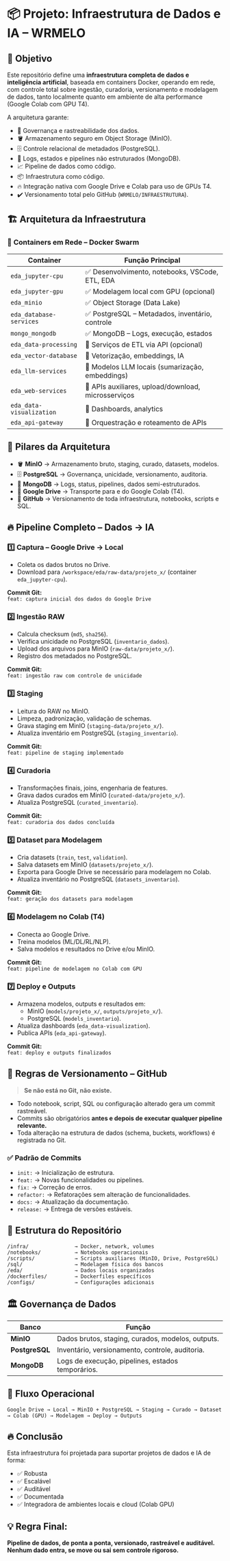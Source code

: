 
# 📦 Projeto: **Infraestrutura de Dados e IA – WRMELO**

## 🚀 **Objetivo**

Este repositório define uma **infraestrutura completa de dados e inteligência artificial**, baseada em containers Docker, operando em rede, com controle total sobre ingestão, curadoria, versionamento e modelagem de dados, tanto localmente quanto em ambiente de alta performance (Google Colab com GPU T4).

A arquitetura garante:

- 🔗 Governança e rastreabilidade dos dados.
- 🪣 Armazenamento seguro em Object Storage (MinIO).
- 🗄️ Controle relacional de metadados (PostgreSQL).
- 🧠 Logs, estados e pipelines não estruturados (MongoDB).
- 📈 Pipeline de dados como código.
- 📦 Infraestrutura como código.
- 🔥 Integração nativa com Google Drive e Colab para uso de GPUs T4.
- ✔️ Versionamento total pelo GitHub (`WRMELO/INFRAESTRUTURA`).

## 🏗️ **Arquitetura da Infraestrutura**

### 🔗 **Containers em Rede – Docker Swarm**

| Container                | Função Principal                                     |
|--------------------------|-------------------------------------------------------|
| `eda_jupyter-cpu`        | ✅ Desenvolvimento, notebooks, VSCode, ETL, EDA       |
| `eda_jupyter-gpu`        | ✅ Modelagem local com GPU (opcional)                 |
| `eda_minio`              | ✅ Object Storage (Data Lake)                         |
| `eda_database-services`  | ✅ PostgreSQL – Metadados, inventário, controle       |
| `mongo_mongodb`          | ✅ MongoDB – Logs, execução, estados                  |
| `eda_data-processing`    | 🚀 Serviços de ETL via API (opcional)                 |
| `eda_vector-database`    | 🚀 Vetorização, embeddings, IA                        |
| `eda_llm-services`       | 🚀 Modelos LLM locais (sumarização, embeddings)       |
| `eda_web-services`       | 🚀 APIs auxiliares, upload/download, microsserviços   |
| `eda_data-visualization` | 🚀 Dashboards, analytics                              |
| `eda_api-gateway`        | 🚀 Orquestração e roteamento de APIs                  |

## 🔗 **Pilares da Arquitetura**

- 🪣 **MinIO** → Armazenamento bruto, staging, curado, datasets, modelos.
- 🗄️ **PostgreSQL** → Governança, unicidade, versionamento, auditoria.
- 🧠 **MongoDB** → Logs, status, pipelines, dados semi-estruturados.
- 🔗 **Google Drive** → Transporte para e do Google Colab (T4).
- 🚀 **GitHub** → Versionamento de toda infraestrutura, notebooks, scripts e SQL.

## 🔥 **Pipeline Completo – Dados → IA**

### 1️⃣ **Captura – Google Drive → Local**
- Coleta os dados brutos no Drive.
- Download para `/workspace/eda/raw-data/projeto_x/` (container `eda_jupyter-cpu`).

**Commit Git:**  
`feat: captura inicial dos dados do Google Drive`

### 2️⃣ **Ingestão RAW**
- Calcula checksum (`md5`, `sha256`).
- Verifica unicidade no PostgreSQL (`inventario_dados`).
- Upload dos arquivos para MinIO (`raw-data/projeto_x/`).
- Registro dos metadados no PostgreSQL.

**Commit Git:**  
`feat: ingestão raw com controle de unicidade`

### 3️⃣ **Staging**
- Leitura do RAW no MinIO.
- Limpeza, padronização, validação de schemas.
- Grava staging em MinIO (`staging-data/projeto_x/`).
- Atualiza inventário em PostgreSQL (`staging_inventario`).

**Commit Git:**  
`feat: pipeline de staging implementado`

### 4️⃣ **Curadoria**
- Transformações finais, joins, engenharia de features.
- Grava dados curados em MinIO (`curated-data/projeto_x/`).
- Atualiza PostgreSQL (`curated_inventario`).

**Commit Git:**  
`feat: curadoria dos dados concluída`

### 5️⃣ **Dataset para Modelagem**
- Cria datasets (`train`, `test`, `validation`).
- Salva datasets em MinIO (`datasets/projeto_x/`).
- Exporta para Google Drive se necessário para modelagem no Colab.
- Atualiza inventário no PostgreSQL (`datasets_inventario`).

**Commit Git:**  
`feat: geração dos datasets para modelagem`

### 6️⃣ **Modelagem no Colab (T4)**
- Conecta ao Google Drive.
- Treina modelos (ML/DL/RL/NLP).
- Salva modelos e resultados no Drive e/ou MinIO.

**Commit Git:**  
`feat: pipeline de modelagem no Colab com GPU`

### 7️⃣ **Deploy e Outputs**
- Armazena modelos, outputs e resultados em:
   - MinIO (`models/projeto_x/`, `outputs/projeto_x/`).
   - PostgreSQL (`models_inventario`).
- Atualiza dashboards (`eda_data-visualization`).
- Publica APIs (`eda_api-gateway`).

**Commit Git:**  
`feat: deploy e outputs finalizados`

## 🔐 **Regras de Versionamento – GitHub**

> **Se não está no Git, não existe.**

- Todo notebook, script, SQL ou configuração alterado gera um commit rastreável.
- Commits são obrigatórios **antes e depois de executar qualquer pipeline relevante.**
- Toda alteração na estrutura de dados (schema, buckets, workflows) é registrada no Git.

### ✅ **Padrão de Commits**
- `init:` → Inicialização de estrutura.
- `feat:` → Novas funcionalidades ou pipelines.
- `fix:` → Correção de erros.
- `refactor:` → Refatorações sem alteração de funcionalidades.
- `docs:` → Atualização da documentação.
- `release:` → Entrega de versões estáveis.

## 📂 **Estrutura do Repositório**

```
/infra/               → Docker, network, volumes
/notebooks/           → Notebooks operacionais
/scripts/             → Scripts auxiliares (MinIO, Drive, PostgreSQL)
/sql/                 → Modelagem física dos bancos
/eda/                 → Dados locais organizados
/dockerfiles/         → Dockerfiles específicos
/configs/             → Configurações adicionais
```

## 🏛️ **Governança de Dados**

| Banco      | Função                                            |
|-------------|---------------------------------------------------|
| **MinIO**  | Dados brutos, staging, curados, modelos, outputs. |
| **PostgreSQL** | Inventário, versionamento, controle, auditoria.|
| **MongoDB**| Logs de execução, pipelines, estados temporários. |

## 🚦 **Fluxo Operacional**

```
Google Drive → Local → MinIO + PostgreSQL → Staging → Curado → Dataset → Colab (GPU) → Modelagem → Deploy → Outputs
```

## 🔥 **Conclusão**

Esta infraestrutura foi projetada para suportar projetos de dados e IA de forma:

- ✅ Robusta
- ✅ Escalável
- ✅ Auditável
- ✅ Documentada
- ✅ Integradora de ambientes locais e cloud (Colab GPU)

## 💡 **Regra Final:**  
**Pipeline de dados, de ponta a ponta, versionado, rastreável e auditável. Nenhum dado entra, se move ou sai sem controle rigoroso.**

